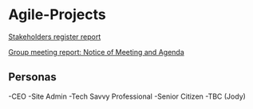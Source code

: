 # Agile-Projects


[Stakeholders register report](https://github.com/jo3al3x/Agile-Projects/blob/main/docs/Stakeholder%20register%20sample%20-%20Copy.docx)

[Group meeting report: Notice of Meeting and Agenda](https://github.com/jo3al3x/Agile-Projects/blob/main/docs/Group%20Meeting%20Report%20template.docx)

## Personas 
-CEO
-Site Admin
-Tech Savvy Professional
-Senior Citizen
-TBC (Jody)
